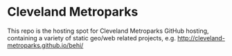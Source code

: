 Cleveland Metroparks
=========================

This repo is the hosting spot for Cleveland Metroparks GitHub hosting, containing a variety of static geo/web related projects, e.g. http://cleveland-metroparks.github.io/behi/
